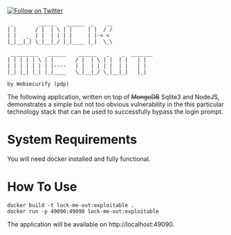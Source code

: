 [![Follow on Twitter](https://img.shields.io/twitter/follow/websecurify.svg?logo=twitter)](https://twitter.com/websecurify)


	 _        ______   ______  _    __              
	| |      / |  | \ | |     | |  / /              
	| |   _  | |  | | | |     | |-< <               
	|_|__|_| \_|__|_/ |_|____ |_|  \_\              
                                                
	 _________   ______    ______   _    _  _______ 
	| | | | | \ | |       / |  | \ | |  | |   | |   
	| | | | | | | |----   | |  | | | |  | |   | |   
	|_| |_| |_| |_|____   \_|__|_/ \_|__|_|   |_|   
	
	by Websecurify (pdp)
	

The following application, written on top of ~~MongoDB~~ Sqlite3 and NodeJS, demonstrates a simple but not too obvious vulnerability in the this particular technology stack that can be used to successfully bypass the login prompt.

# System Requirements

You will need docker installed and fully functional.

# How To Use
    docker build -t lock-me-out:exploitable .
	docker run -p 49090:49090 lock-me-out:exploitable

The application will be available on http://localhost:49090.
